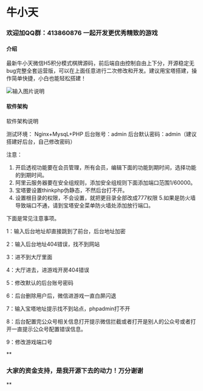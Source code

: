 # 牛小天
###  **欢迎加QQ群：413860876 一起开发更优秀精致的游戏** 

#### 介绍
最新牛小天微信H5积分模式棋牌源码，前后端自由控制自由上下分，开源稳定无bug完整全套运营版，可以在上面任意进行二次修改和开发。建议用宝塔搭建，操作简单快捷，小白也能轻松搭建！

![输入图片说明](https://images.gitee.com/uploads/images/2019/1226/170506_55d30b50_4917846.jpeg "3.jpg")

#### 软件架构
软件架构说明

测试环境：
Nginx+MysqL+PHP
后台账号：admin
后台默认密码：admin（建议搭建好后台，自己修改密码）

注意：
1. 开启透视功能要在会员管理，所有会员，编辑下面的功能到期时间，选择功能的到期时间。
2. 阿里云服务器要在安全组规则，添加安全组规则下面添加端口范围1/60000。
3. 宝塔要设置thinkphp伪静态，不然后台打不开。
4. 设置根目录的权限，不会设置，就把更目录全部改成777权限
5.如果是防火墙导致端口不通，请到宝塔安全菜单防火墙处添加放行端口。

下面是常见注意事项。

1：输入后台地址却直接跳到了前台，后台地址加密

2：输入后台地址404错误，找不到网站

3：进不到大厅里面

4：大厅进去，进游戏开房404错误

5：修改默认的后台账号密码

6：后台删除用户后，微信进游戏一直白屏闪退

7：输入宝塔地址提示找不到站点，phpadmin打不开

8：后台配置完公众号相关信息打开提示微信拦截或者打开是别人的公众号或者打开一直提示公众号配置错误信息。

9：修改游戏端口号


 **

### 大家的资金支持，是我开源下去的动力！万分谢谢
** 

